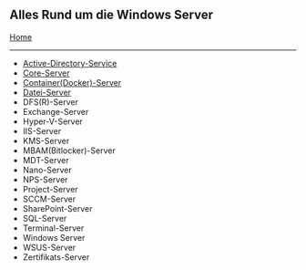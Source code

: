 ## Alles Rund um die Windows Server

[Home](https://github.com/helmutthurnhofer/code-snippet/blob/master/readme.md)
___

* [Active-Directory-Service](https://github.com/helmutthurnhofer/code-snippet/blob/master/Active-Directory-Service.md)
* [Core-Server](https://github.com/helmutthurnhofer/code-snippet/blob/master/Core-Server.md)
* [Container(Docker)-Server](https://github.com/helmutthurnhofer/code-snippet/blob/master/Container-Server.md)
* [Datei-Server](https://github.com/helmutthurnhofer/code-snippet/blob/master/Datei-Server.md)
* DFS(R)-Server
* Exchange-Server
* Hyper-V-Server
* IIS-Server
* KMS-Server
* MBAM(Bitlocker)-Server
* MDT-Server
* Nano-Server
* NPS-Server
* Project-Server
* SCCM-Server
* SharePoint-Server
* SQL-Server
* Terminal-Server
* Windows Server
* WSUS-Server
* Zertifikats-Server
